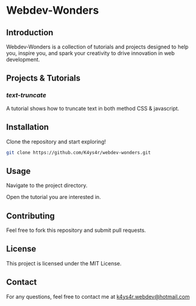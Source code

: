 # Webdev-Wonders

## Introduction

Webdev-Wonders is a collection of tutorials and projects designed to help you, inspire you, and spark your creativity to drive innovation in web development.

## Projects & Tutorials

### _text-truncate_

A tutorial shows how to truncate text in both method CSS & javascript.

## Installation

Clone the repository and start exploring!

```bash
git clone https://github.com/K4ys4r/webdev-wonders.git
```

## Usage

Navigate to the project directory.

Open the tutorial you are interested in.

## Contributing

Feel free to fork this repository and submit pull requests.

## License

This project is licensed under the MIT License.

## Contact

For any questions, feel free to contact me at k4ys4r.webdev@hotmail.com
